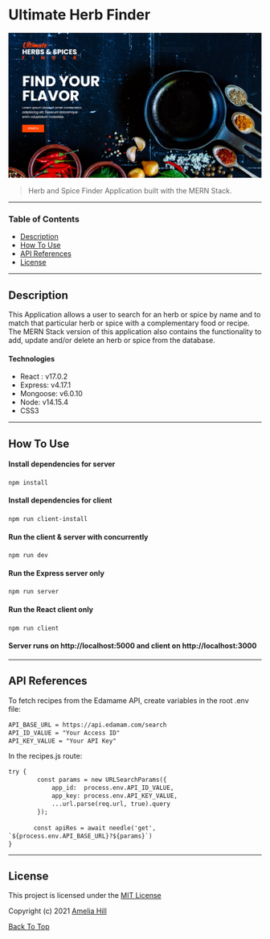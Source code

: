# Ultimate Herb Finder

![Project Image](spices.png)

> Herb and Spice Finder Application built with the MERN Stack.

---

### Table of Contents

- [Description](#description)
- [How To Use](#how-to-use)
- [API References](#references)
- [License](#license)

---

## Description

This Application allows a user to search for an herb or spice by name and to match that particular herb or spice with a complementary food or recipe. The MERN Stack version of this application also contains the functionality to add, update and/or delete an herb or spice from the database.

#### Technologies

- React : v17.0.2
- Express: v4.17.1
- Mongoose: v6.0.10
- Node: v14.15.4
- CSS3

---

## How To Use

#### Install dependencies for server

`npm install`

#### Install dependencies for client

`npm run client-install`

#### Run the client & server with concurrently

`npm run dev`

#### Run the Express server only

`npm run server`

#### Run the React client only

`npm run client`

#### Server runs on http://localhost:5000 and client on http://localhost:3000

---

## API References

To fetch recipes from the Edamame API, create variables in the root .env file:

```
API_BASE_URL = https://api.edamam.com/search
API_ID_VALUE = "Your Access ID"
API_KEY_VALUE = "Your API Key"
```

In the recipes.js route:

```
try {
        const params = new URLSearchParams({
            app_id:  process.env.API_ID_VALUE,
            app_key: process.env.API_KEY_VALUE,
            ...url.parse(req.url, true).query
        });

       const apiRes = await needle('get', `${process.env.API_BASE_URL}?${params}`)
}

```

---

## License

This project is licensed under the [MIT License](#LICENSE.txt)

Copyright (c) 2021 [Amelia Hill](#https://ameliahill.com)

[Back To Top](#ultimate-herb-finder)
